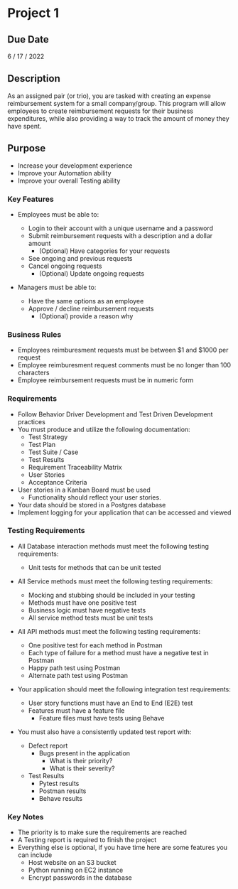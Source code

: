 # Project 1

## Due Date
6 / 17 / 2022
## Description
As an assigned pair (or trio), you are tasked with creating an expense reimbursement system for a small company/group. This program will allow employees to create reimbursement requests for their business expenditures, while also providing a way to track the amount of money they have spent.

## Purpose
- Increase your development experience
- Improve your Automation ability
- Improve your overall Testing ability

### Key Features
- Employees must be able to:
    - Login to their account with a unique username and a password
    - Submit reimbursement requests with a description and a dollar amount 
        - (Optional) Have categories for your requests
    - See ongoing and previous requests
    - Cancel ongoing requests
        - (Optional) Update ongoing requests

- Managers must be able to:
    - Have the same options as an employee
    - Approve / decline reimbursement requests
        - (Optional) provide a reason why

### Business Rules
- Employees reimburesment requests must be between $1 and $1000 per request
- Employee reimburesment request comments must be no longer than 100 characters
- Employee reimbursement requests must be in numeric form

### Requirements
- Follow Behavior Driver Development and Test Driven Development practices
- You must produce and utilize the following documentation:
    - Test Strategy
    - Test Plan
    - Test Suite / Case
    - Test Results
    - Requirement Traceability Matrix
    - User Stories
    - Acceptance Criteria
- User stories in a Kanban Board must be used
    - Functionality should reflect your user stories.
- Your data should be stored in a Postgres database
- Implement logging for your application that can be accessed and viewed

### Testing Requirements
- All Database interaction methods must meet the following testing requirements:
    - Unit tests for methods that can be unit tested
- All Service methods must meet the following testing requirements:
    - Mocking and stubbing should be included in your testing
    - Methods must have one positive test
    - Business logic must have negative tests
    - All service method tests must be unit tests
- All API methods must meet the following testing requirements:
    - One positive test for each method in Postman
    - Each type of failure for a method must have a negative test in Postman
    - Happy path test using Postman
    - Alternate path test using Postman

- Your application should meet the following integration test requirements:
    - User story functions must have an End to End (E2E) test
    - Features must have a feature file
      - Feature files must have tests using Behave
- You must also have a consistently updated test report with:
    - Defect report
        - Bugs present in the application
            - What is their priority?
            - What is their severity?
    - Test Results
        - Pytest results
        - Postman results
        - Behave results

### Key Notes
- The priority is to make sure the requirements are reached
- A Testing report is required to finish the project
- Everything else is optional, if you have time here are some features you can include
  - Host website on an S3 bucket
  - Python running on EC2 instance
  - Encrypt passwords in the database
